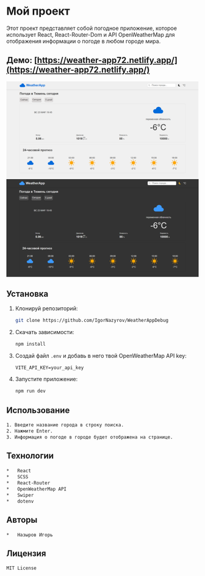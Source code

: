 # Мой проект

Этот проект представляет собой погодное приложение, которое использует React, React-Router-Dom и API OpenWeatherMap для отображения информации о погоде в любом городе мира.

## Демо: [https://weather-app72.netlify.app/](https://weather-app72.netlify.app/)

![Скриншот светлой темы](public/Дизайн%20светлая%20тема.png)
![Скриншот тёмной темы](public/Дизайн%20тёмная%20тема.png)

## Установка

1.  Клонируй репозиторий:

    ```bash
    git clone https://github.com/IgorNazyrov/WeatherAppDebug
    ```
2.  Скачать зависимости:

    ```bash
    npm install
    ```
3.  Создай файл `.env` и добавь в него твой OpenWeatherMap API key:

    ```
    VITE_API_KEY=your_api_key
    ```
4.  Запустите приложение:

    ```bash
    npm run dev
    ```

## Использование

    1. Введите название города в строку поиска.
    2. Нажмите Enter.
    3. Информация о погоде в городе будет отображена на странице.

## Технологии

    *   React
    *   SCSS
    *   React-Router
    *   OpenWeatherMap API
    *   Swiper
    *   dotenv

## Авторы

    *   Назыров Игорь

## Лицензия 

    MIT License
